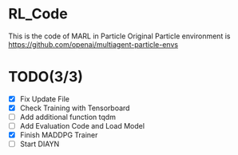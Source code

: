 # RL_Code
This is the code of MARL in Particle
Original Particle environment is https://github.com/openai/multiagent-particle-envs

TODO(3/3)
===================

- [X] Fix Update File
- [X] Check Training with Tensorboard 
- [ ] Add additional function tqdm
- [ ] Add Evaluation Code and Load Model
- [X] Finish MADDPG Trainer
- [ ] Start DIAYN

